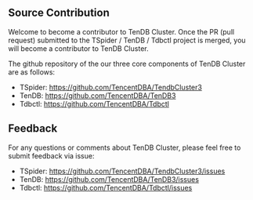 ## Source Contribution

Welcome to become a contributor to TenDB Cluster. Once the PR (pull request) submitted to the TSpider / TenDB / Tdbctl project is merged, you will become a contributor to TenDB Cluster.

The github repository of the our three core components of TenDB Cluster are as follows:
   
+ TSpider: https://github.com/TencentDBA/TendbCluster3   
+ TenDB: https://github.com/TencentDBA/TenDB3   
+ Tdbctl: https://github.com/TencentDBA/Tdbctl

<a id="jump_feedback"></a>

## Feedback
For any questions or comments about TenDB Cluster, please feel free to submit feedback via issue:

+ TSpider: https://github.com/TencentDBA/TendbCluster3/issues   
+ TenDB: https://github.com/TencentDBA/TenDB3/issues   
+ Tdbctl: https://github.com/TencentDBA/Tdbctl/issues 